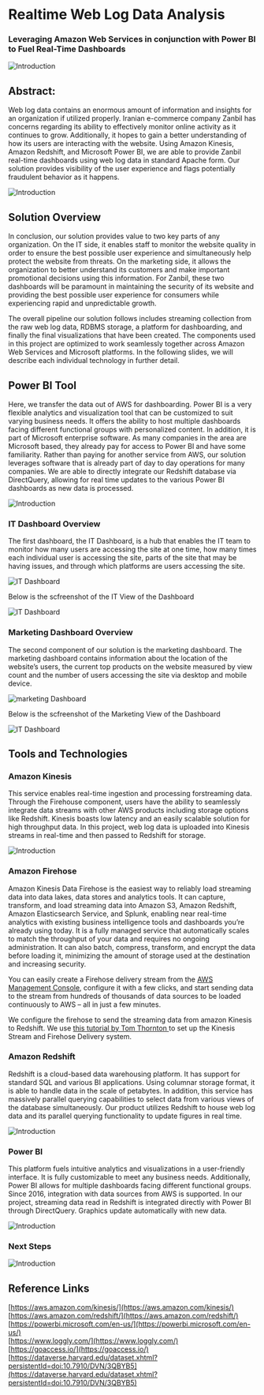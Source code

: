 # Realtime Web Log Data Analysis

### Leveraging Amazon Web Services in conjunction with Power BI to Fuel Real-Time Dashboards

![Introduction](Images/Final_Presentation_1.png)

## Abstract:
Web log data contains an enormous amount of information and insights for an organization if utilized
properly. Iranian e-commerce company Zanbil has concerns regarding its ability to effectively monitor
online activity as it continues to grow. Additionally, it hopes to gain a better understanding of how its
users are interacting with the website. Using Amazon Kinesis, Amazon Redshift, and Microsoft Power BI,
we are able to provide Zanbil real-time dashboards using web log data in standard Apache form. Our
solution provides visibility of the user experience and flags potentially fraudulent behavior as it happens.

![Introduction](Images/Final_Presentation_7.png)

## Solution Overview
In conclusion, our solution provides value to two key parts of any organization. On the IT side, it enables staff to monitor the website quality in order to ensure the best possible user experience and simultaneously help protect the website from threats. On the marketing side, it allows the organization to better understand its customers and make important promotional decisions using this information. For Zanbil, these two dashboards will be paramount in maintaining the security of its website and providing the best possible user experience for consumers while experiencing rapid and unpredictable growth.

The overall pipeline our solution follows includes streaming collection from the raw web log data, RDBMS storage, a platform for dashboarding, and finally the final visualizations that have been created. The components used in this project are optimized to work seamlessly together across Amazon Web Services and Microsoft platforms. In the following slides, we will describe each individual technology in further detail.

## Power BI Tool
Here, we transfer the data out of AWS for dashboarding. Power BI is a very flexible analytics and visualization tool that can be customized to suit varying business needs. It offers the ability to host multiple dashboards facing different functional groups with personalized content. In addition, it is part of Microsoft enterprise software. As many companies in the area are Microsoft based, they already pay for access to Power BI and have some familiarity. Rather than paying for another service from AWS, our solution leverages software that is already part of day to day operations for many companies. We are able to directly integrate our Redshift database via DirectQuery, allowing for real time updates to the various Power BI dashboards as new data is processed.

  
![Introduction](Images/Final_Presentation_10.png)

### IT Dashboard Overview
The first dashboard, the IT Dashboard, is a hub that enables the IT team to monitor how many users are accessing the site at one time, how many times each individual user is accessing the site, parts of the site that may be having issues, and through which platforms are users accessing the site.
  
![IT Dashboard](Images/Final_Presentation_12.png)

Below is the scfreenshot of the IT View of the Dashboard

![IT Dashboard](Images/DBA.png)


### Marketing Dashboard Overview
The second component of our solution is the marketing dashboard. The marketing dashboard contains information about the location of the website’s users, the current top products on the website measured by view count and the number of users accessing the site via desktop and mobile device.
  
![marketing Dashboard](Images/Final_Presentation_18.png)

Below is the scfreenshot of the Marketing View of the Dashboard

![IT Dashboard](Images/Marketing.png)

## Tools and Technologies
### Amazon Kinesis
This service enables real-time ingestion and processing forstreaming data. Through the Firehouse component, users have the ability to seamlessly integrate data streams with other AWS products including storage options like Redshift. Kinesis boasts low latency and an easily scalable solution for high throughput data. In this project, web log data is uploaded into Kinesis streams in real-time and then passed to Redshift for storage.

![Introduction](Images/Final_Presentation_8.png)

### Amazon Firehose
Amazon Kinesis Data Firehose is the easiest way to reliably load streaming data into data lakes, data stores and analytics tools. It can capture, transform, and load streaming data into Amazon S3, Amazon Redshift, Amazon Elasticsearch Service, and Splunk, enabling near real-time analytics with existing business intelligence tools and dashboards you’re already using today. It is a fully managed service that automatically scales to match the throughput of your data and requires no ongoing administration. It can also batch, compress, transform, and encrypt the data before loading it, minimizing the amount of storage used at the destination and increasing security.

You can easily create a Firehose delivery stream from the [AWS Management Console](https://console.aws.amazon.com/firehose/), configure it with a few clicks, and start sending data to the stream from hundreds of thousands of data sources to be loaded continuously to AWS – all in just a few minutes. 

We configure the firehose to send the streaming data from amazon Kinesis to Redshift. We use [this tutorial by Tom Thornton
](https://medium.com/swlh/real-time-data-streaming-with-python-aws-kinesis-how-to-part-1-cd56feb6fd0f) to set up the Kinesis Stream and Firehose Delivery system.

### Amazon Redshift
Redshift is a cloud-based data warehousing platform. It has support for standard SQL and various BI applications. Using columnar storage format, it is able to handle data in the scale of petabytes. In addition, this service has massively parallel querying capabilities to select data from various views of the database simultaneously. Our product utilizes Redshift to house web log data and its parallel querying functionality to update figures in real time. 

![Introduction](Images/Final_Presentation_9.png)

### Power BI
This platform fuels intuitive analytics and visualizations in a user-friendly interface. It is fully customizable to meet any business needs. Additionally, Power BI allows for multiple dashboards facing different functional groups. Since 2016, integration with data sources from AWS is supported. In our project, streaming data read in Redshift is integrated directly with Power BI through DirectQuery. Graphics update automatically with new data. 

![Introduction](Images/Final_Presentation_10.png)


### Next Steps
![Introduction](Images/Final_Presentation_25.png)

## Reference Links
[https://aws.amazon.com/kinesis/](https://aws.amazon.com/kinesis/) <br>
[https://aws.amazon.com/redshift/](https://aws.amazon.com/redshift/) <br>
[https://powerbi.microsoft.com/en-us/](https://powerbi.microsoft.com/en-us/) <br>
[https://www.loggly.com/](https://www.loggly.com/) <br>
[https://goaccess.io/](https://goaccess.io/) <br>
[https://dataverse.harvard.edu/dataset.xhtml?persistentId=doi:10.7910/DVN/3QBYB5](https://dataverse.harvard.edu/dataset.xhtml?persistentId=doi:10.7910/DVN/3QBYB5) <br>
